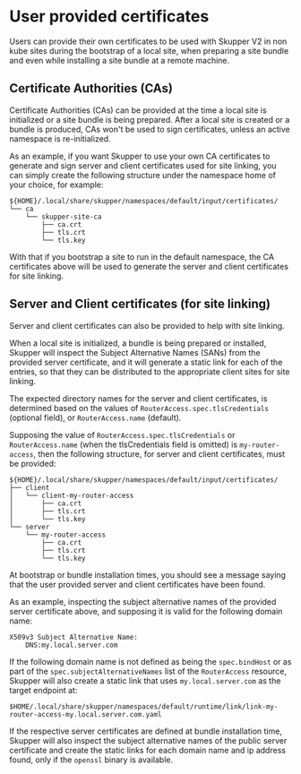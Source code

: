 # User provided certificates

Users can provide their own certificates to be used with Skupper V2 in non kube sites
during the bootstrap of a local site, when preparing a site bundle and even while installing
a site bundle at a remote machine.

## Certificate Authorities (CAs)

Certificate Authorities (CAs) can be provided at the time a local site is initialized
or a site bundle is being prepared. After a local site is created or a bundle is produced,
CAs won't be used to sign certificates, unless an active namespace is re-initialized.

As an example, if you want Skupper to use your own CA certificates to generate and sign server
and client certificates used for site linking, you can simply create the following structure under
the namespace home of your choice, for example:

```shell
${HOME}/.local/share/skupper/namespaces/default/input/certificates/
└── ca
    └── skupper-site-ca
        ├── ca.crt
        ├── tls.crt
        └── tls.key
```

With that if you bootstrap a site to run in the default namespace, the CA certificates above will be
used to generate the server and client certificates for site linking.

## Server and Client certificates (for site linking)

Server and client certificates can also be provided to help with site linking.

When a local site is initialized, a bundle is being prepared or installed, Skupper will
inspect the Subject Alternative Names (SANs) from the provided server certificate, and
it will generate a static link for each of the entries, so that they can be distributed
to the appropriate client sites for site linking.

The expected directory names for the server and client certificates, is determined based on the
values of `RouterAccess.spec.tlsCredentials` (optional field), or `RouterAccess.name` (default).

Supposing the value of `RouterAccess.spec.tlsCredentials` or `RouterAccess.name` (when the tlsCredentials
field is omitted) is `my-router-access`, then the following structure, for server and client certificates,
must be provided:

```shell
${HOME}/.local/share/skupper/namespaces/default/input/certificates/
├── client
│   └── client-my-router-access
│       ├── ca.crt
│       ├── tls.crt
│       └── tls.key
└── server
    └── my-router-access
        ├── ca.crt
        ├── tls.crt
        └── tls.key
```

At bootstrap or bundle installation times, you should see a message saying that the
user provided server and client certificates have been found.

As an example, inspecting the subject alternative names of the provided server certificate above,
and supposing it is valid for the following domain name:

```shell
X509v3 Subject Alternative Name: 
    DNS:my.local.server.com
```

If the following domain name is not defined as being the `spec.bindHost` or as part of the
`spec.subjectAlternativeNames` list of the `RouterAccess` resource, Skupper will also create a static
link that uses `my.local.server.com` as the target endpoint at:

```shell
$HOME/.local/share/skupper/namespaces/default/runtime/link/link-my-router-access-my.local.server.com.yaml
```

If the respective server certificates are defined at bundle installation time, Skupper will also inspect
the subject alternative names of the public server certificate and create the static links for each domain
name and ip address found, only if the `openssl` binary is available.
